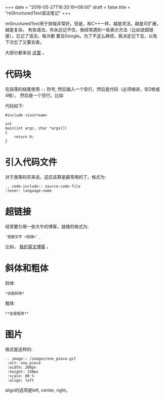 +++
date = "2016-05-27T16:35:19+08:00"
draft = false
title = "reStructuredText语法笔记"
+++

reStructuredText用于排版非常好。但是，和C++一样，越是灵活，越是可扩展，越是复杂。
有些语法，你永远记不住，我经常遇到一些表示方法（比如说超链接），忘记了语法，每次都
要去Google。为了不这么麻烦，我决定记下去，以免下次忘了又要去查。

大部分都来自 [这里](http://sphinx-doc.org/rest.html) 。

代码块
======

在段落的结尾使用 `::` 符号,
然后输入一个空行，然后是代码（必须缩进，空2格或4格），
然后是一个空行。比如

代码如下:

    #include <iostream>

    int
    main(int argc, char *argv[])
    {
        return 0;
    }

引入代码文件
============

对于我等码农来说，这应该算是最常用的了。格式为:

    .. code-include:: source-code-file
    :lexer: language-name

超链接
======

经常要引用一些大牛的博客，链接的格式为:

    `链接文字 <链接>`_

比如， [我的英文博客](http://en.zhengyuanhang.com) 。

斜体和粗体
==========

斜体:

    *这是斜体*

粗体:

    **这是粗体**

图片
====

格式是这样的:

    .. image:: /images/one_piece.gif
     :alt: one_piece
     :width: 200px
     :height: 150px
     :scale: 80 %
     :align: left

align的选项是left, center, right。
